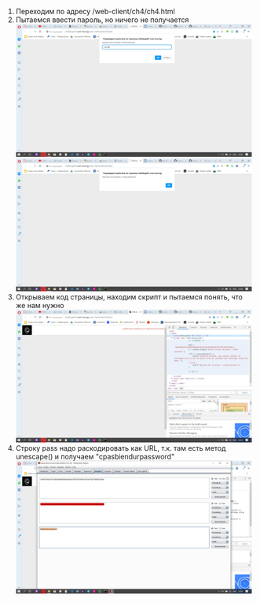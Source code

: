 1) Переходим по адресу /web-client/ch4/ch4.html
2) Пытаемся ввести пароль, но ничего не получается
![](L1E92GkfUOU.jpg)
![](I1GB2blmoWQ.jpg)
3) Открываем код страницы, находим скрипт и пытаемся понять, что же нам нужно
![](JOZG3VCOv_g.jpg)
4) Строку pass надо раскодировать как URL, т.к. там есть метод unescape() и получаем "cpasbiendurpassword"
![](eYi0fQfB3vE.jpg)
